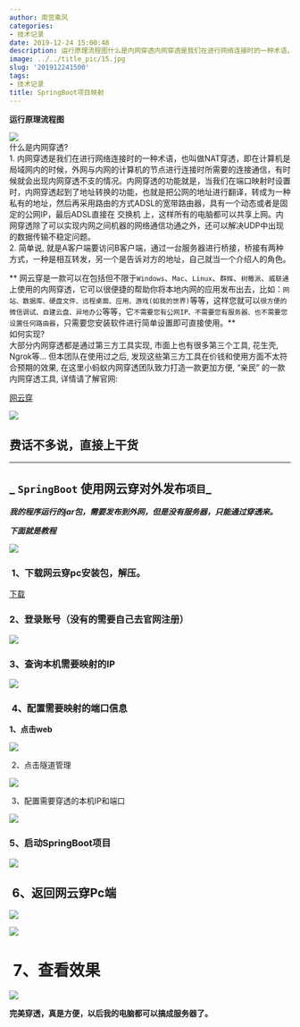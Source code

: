 ```yaml
---
author: 南宫乘风
categories:
- 技术记录
date: 2019-12-24 15:00:48
description: 运行原理流程图什么是内网穿透内网穿透是我们在进行网络连接时的一种术语，也叫做穿透，即在计算机是局域网内的时候，外网与内网的计算机的节点进行连接时所需要的连接通信，有时候就会出现内网穿透不支的情况。内网。。。。。。。
image: ../../title_pic/15.jpg
slug: '201912241500'
tags:
- 技术记录
title: SpringBoot项目映射
---
```


<!--more-->

**运行原理流程图**

![](../../image/20191224145528558.png)  
什么是内网穿透\?  
1\. 内网穿透是我们在进行网络连接时的一种术语，也叫做NAT穿透，即在计算机是局域网内的时候，外网与内网的计算机的节点进行连接时所需要的连接通信，有时候就会出现内网穿透不支的情况。内网穿透的功能就是，当我们在端口映射时设置时，内网穿透起到了地址转换的功能，也就是把公网的地址进行翻译，转成为一种私有的地址，然后再采用路由的方式ADSL的宽带路由器，具有一个动态或者是固定的公网IP，最后ADSL直接在 交换机 上，这样所有的电脑都可以共享上网。内网穿透除了可以实现内网之间机器的网络通信功通之外，还可以解决UDP中出现的数据传输不稳定问题。  
2\. 简单说, 就是A客户端要访问B客户端，通过一台服务器进行桥接，桥接有两种方式，一种是相互转发，另一个是告诉对方的地址，自己就当一个介绍人的角色。

** 网云穿是一款可以在包括但不限于`Windows`、`Mac`、`Linux`、`群辉`、`树莓派`、`威联通`上使用的内网穿透，它可以很便捷的帮助你将本地内网的应用发布出去，比如：`网站、数据库、硬盘文件、远程桌面、应用、游戏(如我的世界)`等等，这样您就可以`很方便的微信调试、自建云盘、异地办公`等等，它`不需要您有公网IP、不需要您有服务器、也不需要您设置任何路由器`，只需要您安装软件进行简单设置即可直接使用。**  
如何实现\?  
大部分内网穿透都是通过第三方工具实现, 市面上也有很多第三个工具, 花生壳, Ngrok等… 但本团队在使用过之后, 发现这些第三方工具在价钱和使用方面不太符合预期的效果, 在这里小蚂蚁内网穿透团队致力打造一款更加方便, “亲民” 的一款内网穿透工具, 详情请了解官网:

[网云穿](https://xiaomy.net/index.html)

![](../../image/20191224145735562.png)

## **费话不多说，直接上干货**

---

## _ **`SpringBoot` 使用网云穿对外发布`项目`**_

_**我的程序运行的jar包，需要发布到外网，但是没有服务器，只能通过穿透来。**_

_**下面就是教程**_

![](../../image/20191224145830857.png)

###  1、下载网云穿pc安装包，解压。

[下载](http://www.xiaomy.net/download/wyc20191223.rar)

### **2、登录账号（没有的需要自己去官网注册）**

![](../../image/20191224145908504.png)

### **3、查询本机需要映射的IP**

![](../../image/20191224145921712.png)

###  **4、配置需要映射的端口信息**

**1、点击web**

![](../../image/20191224145936276.png)

 2、点击隧道管理

![](../../image/20191224145945427.png)

 3、配置需要穿透的本机IP和端口

![](../../image/20191224145954470.png)

### **5、启动SpringBoot项目**

![](../../image/20191224150006453.png)

##  6、返回网云穿Pc端

![](../../image/20191224150017780.png)

![](../../image/20191224150025722.png)

#  7、查看效果

![](../../image/20191224150034411.png)

**完美穿透，真是方便，以后我的电脑都可以搞成服务器了。**